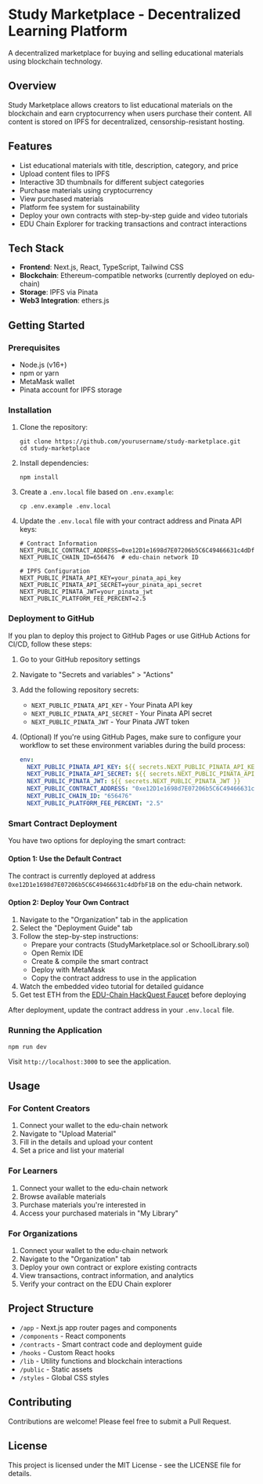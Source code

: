 # Study Marketplace - Decentralized Learning Platform

A decentralized marketplace for buying and selling educational materials using blockchain technology.

## Overview

Study Marketplace allows creators to list educational materials on the blockchain and earn cryptocurrency when users purchase their content. All content is stored on IPFS for decentralized, censorship-resistant hosting.

## Features

- List educational materials with title, description, category, and price
- Upload content files to IPFS
- Interactive 3D thumbnails for different subject categories
- Purchase materials using cryptocurrency
- View purchased materials
- Platform fee system for sustainability
- Deploy your own contracts with step-by-step guide and video tutorials
- EDU Chain Explorer for tracking transactions and contract interactions

## Tech Stack

- **Frontend**: Next.js, React, TypeScript, Tailwind CSS
- **Blockchain**: Ethereum-compatible networks (currently deployed on edu-chain)
- **Storage**: IPFS via Pinata
- **Web3 Integration**: ethers.js

## Getting Started

### Prerequisites

- Node.js (v16+)
- npm or yarn
- MetaMask wallet
- Pinata account for IPFS storage

### Installation

1. Clone the repository:
   ```
   git clone https://github.com/yourusername/study-marketplace.git
   cd study-marketplace
   ```

2. Install dependencies:
   ```
   npm install
   ```

3. Create a `.env.local` file based on `.env.example`:
   ```
   cp .env.example .env.local
   ```

4. Update the `.env.local` file with your contract address and Pinata API keys:
   ```
   # Contract Information
   NEXT_PUBLIC_CONTRACT_ADDRESS=0xe12D1e1698d7E07206b5C6C49466631c4dDfbF1B
   NEXT_PUBLIC_CHAIN_ID=656476  # edu-chain network ID

   # IPFS Configuration
   NEXT_PUBLIC_PINATA_API_KEY=your_pinata_api_key
   NEXT_PUBLIC_PINATA_API_SECRET=your_pinata_api_secret
   NEXT_PUBLIC_PINATA_JWT=your_pinata_jwt
   NEXT_PUBLIC_PLATFORM_FEE_PERCENT=2.5
   ```

### Deployment to GitHub

If you plan to deploy this project to GitHub Pages or use GitHub Actions for CI/CD, follow these steps:

1. Go to your GitHub repository settings
2. Navigate to "Secrets and variables" > "Actions"
3. Add the following repository secrets:
   - `NEXT_PUBLIC_PINATA_API_KEY` - Your Pinata API key
   - `NEXT_PUBLIC_PINATA_API_SECRET` - Your Pinata API secret
   - `NEXT_PUBLIC_PINATA_JWT` - Your Pinata JWT token

4. (Optional) If you're using GitHub Pages, make sure to configure your workflow to set these environment variables during the build process:
   ```yaml
   env:
     NEXT_PUBLIC_PINATA_API_KEY: ${{ secrets.NEXT_PUBLIC_PINATA_API_KEY }}
     NEXT_PUBLIC_PINATA_API_SECRET: ${{ secrets.NEXT_PUBLIC_PINATA_API_SECRET }}
     NEXT_PUBLIC_PINATA_JWT: ${{ secrets.NEXT_PUBLIC_PINATA_JWT }}
     NEXT_PUBLIC_CONTRACT_ADDRESS: "0xe12D1e1698d7E07206b5C6C49466631c4dDfbF1B"
     NEXT_PUBLIC_CHAIN_ID: "656476"
     NEXT_PUBLIC_PLATFORM_FEE_PERCENT: "2.5"
   ```

### Smart Contract Deployment

You have two options for deploying the smart contract:

#### Option 1: Use the Default Contract

The contract is currently deployed at address `0xe12D1e1698d7E07206b5C6C49466631c4dDfbF1B` on the edu-chain network.

#### Option 2: Deploy Your Own Contract

1. Navigate to the "Organization" tab in the application
2. Select the "Deployment Guide" tab
3. Follow the step-by-step instructions:
   - Prepare your contracts (StudyMarketplace.sol or SchoolLibrary.sol)
   - Open Remix IDE
   - Create & compile the smart contract
   - Deploy with MetaMask
   - Copy the contract address to use in the application
4. Watch the embedded video tutorial for detailed guidance
5. Get test ETH from the [EDU-Chain HackQuest Faucet](https://www.hackquest.io/faucets/656476) before deploying

After deployment, update the contract address in your `.env.local` file.

### Running the Application

```
npm run dev
```

Visit `http://localhost:3000` to see the application.

## Usage

### For Content Creators

1. Connect your wallet to the edu-chain network
2. Navigate to "Upload Material"
3. Fill in the details and upload your content
4. Set a price and list your material

### For Learners

1. Connect your wallet to the edu-chain network
2. Browse available materials
3. Purchase materials you're interested in
4. Access your purchased materials in "My Library"

### For Organizations

1. Connect your wallet to the edu-chain network
2. Navigate to the "Organization" tab
3. Deploy your own contract or explore existing contracts
4. View transactions, contract information, and analytics
5. Verify your contract on the EDU Chain explorer

## Project Structure

- `/app` - Next.js app router pages and components
- `/components` - React components
- `/contracts` - Smart contract code and deployment guide
- `/hooks` - Custom React hooks
- `/lib` - Utility functions and blockchain interactions
- `/public` - Static assets
- `/styles` - Global CSS styles

## Contributing

Contributions are welcome! Please feel free to submit a Pull Request.

## License

This project is licensed under the MIT License - see the LICENSE file for details.

